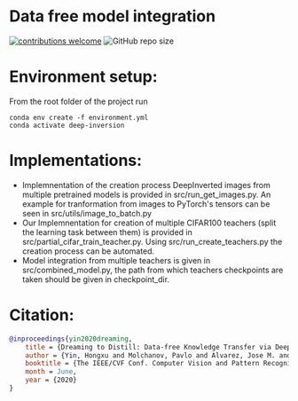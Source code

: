 # Data free model integration

[![contributions welcome](https://img.shields.io/badge/contributions-welcome-blue?style=plastic)]()
![GitHub repo size](https://img.shields.io/github/repo-size/Guy-Shapira/DeepInversion?style=plastic)

# Environment setup:
From the root folder of the project run
```
conda env create -f environment.yml
conda activate deep-inversion
```



# Implementations:
* Implemnentation of the creation process DeepInverted images from multiple pretrained models is provided in src/run_get_images.py. An example for tranformation from images to PyTorch's tensors can be seen in src/utils/image_to_batch.py
* Our Implemnentation for creation of multiple CIFAR100 teachers (split the learning task between them) is provided in src/partial_cifar_train_teacher.py. Using src/run_create_teachers.py the creation process can be automated.
* Model integration from multiple teachers is given in src/combined_model.py, the path from which teachers checkpoints are taken should be given in checkpoint_dir.


# Citation:
```bibtex
@inproceedings{yin2020dreaming,
	title = {Dreaming to Distill: Data-free Knowledge Transfer via DeepInversion},
	author = {Yin, Hongxu and Molchanov, Pavlo and Alvarez, Jose M. and Li, Zhizhong and Mallya, Arun and Hoiem, Derek and Jha, Niraj K and Kautz, Jan},
	booktitle = {The IEEE/CVF Conf. Computer Vision and Pattern Recognition (CVPR)},
	month = June,
	year = {2020}
}
```
